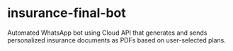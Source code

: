 # insurance-final-bot
Automated WhatsApp bot using Cloud API that generates and sends personalized insurance documents as PDFs based on user-selected plans.

